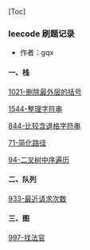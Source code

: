 [Toc]

### leecode  刷题记录 

* 作者：gqx

#### 一、栈

[1021-删除最外层的括号](https://github.com/1741493004/leecode/blob/main/数据结构/栈/1021删除最外层的括号.md)

[1544-整理字符串](https://github.com/1741493004/leecode/blob/main/数据结构/栈/1544整理字符串.md)

[844-比较含退格字符串](https://github.com/1741493004/leecode/blob/main/数据结构/栈/844比较含退格的字符串.md)

[71-简化路径](https://github.com/1741493004/leecode/blob/main/数据结构/栈/71简化路径.md)

[94-二叉树中序遍历](https://github.com/1741493004/leecode/blob/main/数据结构/栈/94二叉树的中序遍历.md)
#### 二、队列
[933-最近请求次数](https://github.com/1741493004/leecode/blob/main/数据结构/队列/933最近的请求次数.md)
#### 三、图
[997-找法官](https://github.com/1741493004/leecode/blob/main/数据结构/图/997找到小镇的法官.md)

